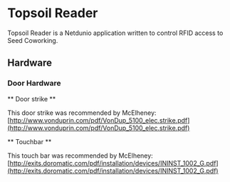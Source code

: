 # Topsoil Reader

Topsoil Reader is a Netdunio application written to control RFID access to Seed Coworking.

## Hardware

### Door Hardware

** Door strike **

This door strike was recommended by McElheney:
[http://www.vonduprin.com/pdf/VonDup_5100_elec.strike.pdf](http://www.vonduprin.com/pdf/VonDup_5100_elec.strike.pdf)

** Touchbar **

This touch bar was recommended by McElheney:
[http://exits.doromatic.com/pdf/installation/devices/ININST_1002_G.pdf](http://exits.doromatic.com/pdf/installation/devices/ININST_1002_G.pdf)
